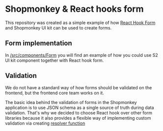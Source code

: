 # Shopmonkey & React hooks form

This repository was created as a simple example of how [React Hook Form](https://react-hook-form.com/) and Shopmonkey UI kit can be used to create forms.

## Form implementation
In [/src/components/Form](./tree/master/src/components/Form/Form.tsx) you will find an example of how you could use S2 UI kit component together with React hook form.

## Validation
We do not have a standard way of how forms should be validated on the frontend, but the frontend core team works on it.

The basic idea behind the validation of forms in the Shopmonkey application is to use JSON schema as a single source of truth during data validation. That's why we decided to choose React hook over other form libraries because it also provides a flexible way of implementing custom validation via creating [resolver function](https://github.com/react-hook-form/resolvers)
